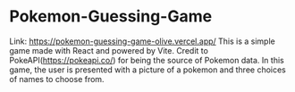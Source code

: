 # Pokemon-Guessing-Game
Link: https://pokemon-guessing-game-olive.vercel.app/
This is a simple game made with React and powered by Vite. Credit to PokeAPI(https://pokeapi.co/) for being the source of Pokemon data.
In this game, the user is presented with a picture of a pokemon and three choices of names to choose from.

